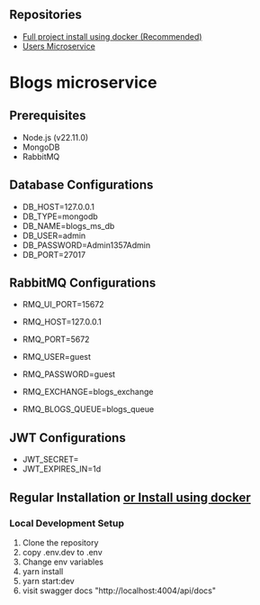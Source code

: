 ## Repositories
- [Full project install using docker (Recommended)](https://github.com/AymanNagyAhmed/ekfc-t)
- [Users Microservice](https://github.com/AymanNagyAhmed/ekfc-users-microservice)


# Blogs microservice

## Prerequisites
- Node.js (v22.11.0)
- MongoDB
- RabbitMQ


## Database Configurations
- DB_HOST=127.0.0.1
- DB_TYPE=mongodb
- DB_NAME=blogs_ms_db
- DB_USER=admin
- DB_PASSWORD=Admin1357Admin
- DB_PORT=27017

## RabbitMQ Configurations

- RMQ_UI_PORT=15672
- RMQ_HOST=127.0.0.1

- RMQ_PORT=5672
- RMQ_USER=guest
- RMQ_PASSWORD=guest
- RMQ_EXCHANGE=blogs_exchange
- RMQ_BLOGS_QUEUE=blogs_queue

## JWT Configurations
- JWT_SECRET=
- JWT_EXPIRES_IN=1d

## Regular Installation [or Install using docker](https://github.com/AymanNagyAhmed/ekfc-t)

### Local Development Setup
1. Clone the repository
2. copy .env.dev to .env
3. Change env variables
4. yarn install
5. yarn start:dev
6. visit swagger docs "http://localhost:4004/api/docs"

